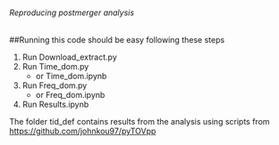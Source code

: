 ###### Reproducing postmerger analysis

##Running this code should be easy following these steps

1. Run Download_extract.py
1. Run Time_dom.py
   * or Time_dom.ipynb
1. Run Freq_dom.py
   * or Freq_dom.ipynb
1. Run Results.ipynb

The folder tid_def contains results from the analysis using scripts from https://github.com/johnkou97/pyTOVpp
